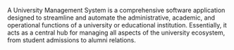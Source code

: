 A University Management System is a comprehensive software application designed to streamline and automate the administrative, academic, and operational functions of a university or educational institution. Essentially, it acts as a central hub for managing all aspects of the university ecosystem, from student admissions to alumni relations.
